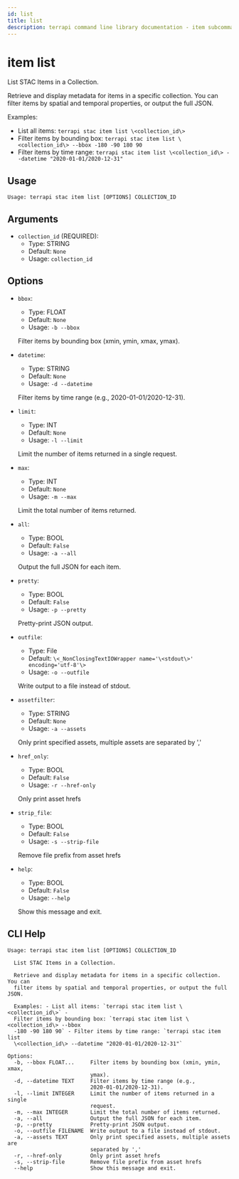 ```yaml
---
id: list
title: list
description: terrapi command line library documentation - item subcommand
---
```


# item list

List STAC Items in a Collection.

Retrieve and display metadata for items in a specific collection. You can filter items by spatial and temporal properties, or output the full JSON.

Examples:
- List all items: `terrapi stac item list \<collection_id\>`
- Filter items by bounding box: `terrapi stac item list \<collection_id\> --bbox -180 -90 180 90`
- Filter items by time range: `terrapi stac item list \<collection_id\> --datetime "2020-01-01/2020-12-31"`


## Usage

```
Usage: terrapi stac item list [OPTIONS] COLLECTION_ID
```

## Arguments

* `collection_id` (REQUIRED):
    * Type: STRING
    * Default: `None`
    * Usage: `collection_id`


## Options

* `bbox`:
    * Type: FLOAT
    * Default: `None`
    * Usage: `-b
--bbox`

    Filter items by bounding box (xmin, ymin, xmax, ymax).



* `datetime`:
    * Type: STRING
    * Default: `None`
    * Usage: `-d
--datetime`

    Filter items by time range (e.g., 2020-01-01/2020-12-31).



* `limit`:
    * Type: INT
    * Default: `None`
    * Usage: `-l
--limit`

    Limit the number of items returned in a single request.



* `max`:
    * Type: INT
    * Default: `None`
    * Usage: `-m
--max`

    Limit the total number of items returned.



* `all`:
    * Type: BOOL
    * Default: `False`
    * Usage: `-a
--all`

    Output the full JSON for each item.



* `pretty`:
    * Type: BOOL
    * Default: `False`
    * Usage: `-p
--pretty`

    Pretty-print JSON output.



* `outfile`:
    * Type: File
    * Default: `\<_NonClosingTextIOWrapper name='\<stdout\>' encoding='utf-8'\>`
    * Usage: `-o
--outfile`

    Write output to a file instead of stdout.



* `assetfilter`:
    * Type: STRING
    * Default: `None`
    * Usage: `-a
--assets`

    Only print specified assets, multiple assets are separated by ',' 



* `href_only`:
    * Type: BOOL
    * Default: `False`
    * Usage: `-r
--href-only`

    Only print asset hrefs



* `strip_file`:
    * Type: BOOL
    * Default: `False`
    * Usage: `-s
--strip-file`

    Remove file prefix from asset hrefs



* `help`:
    * Type: BOOL
    * Default: `False`
    * Usage: `--help`

    Show this message and exit.



## CLI Help

```
Usage: terrapi stac item list [OPTIONS] COLLECTION_ID

  List STAC Items in a Collection.

  Retrieve and display metadata for items in a specific collection. You can
  filter items by spatial and temporal properties, or output the full JSON.

  Examples: - List all items: `terrapi stac item list \<collection_id\>` -
  Filter items by bounding box: `terrapi stac item list \<collection_id\> --bbox
  -180 -90 180 90` - Filter items by time range: `terrapi stac item list
  \<collection_id\> --datetime "2020-01-01/2020-12-31"`

Options:
  -b, --bbox FLOAT...     Filter items by bounding box (xmin, ymin, xmax,
                          ymax).
  -d, --datetime TEXT     Filter items by time range (e.g.,
                          2020-01-01/2020-12-31).
  -l, --limit INTEGER     Limit the number of items returned in a single
                          request.
  -m, --max INTEGER       Limit the total number of items returned.
  -a, --all               Output the full JSON for each item.
  -p, --pretty            Pretty-print JSON output.
  -o, --outfile FILENAME  Write output to a file instead of stdout.
  -a, --assets TEXT       Only print specified assets, multiple assets are
                          separated by ','
  -r, --href-only         Only print asset hrefs
  -s, --strip-file        Remove file prefix from asset hrefs
  --help                  Show this message and exit.
```


